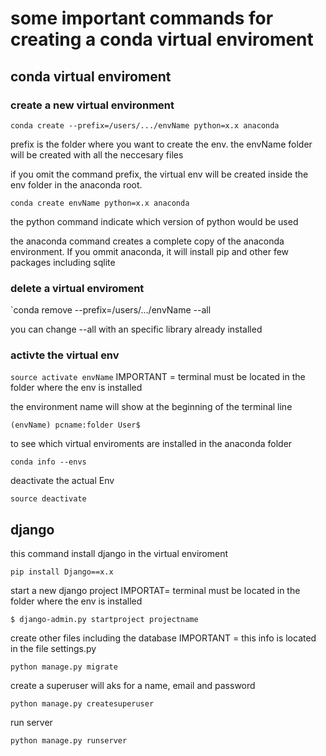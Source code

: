 # some important commands for creating a conda virtual enviroment

## conda virtual enviroment

### create a new virtual environment

`conda create --prefix=/users/.../envName python=x.x anaconda`

prefix is the folder where you want to create the env. the envName folder will be created with all the neccesary files

if you omit the command prefix, the virtual env will be created inside the env folder in the anaconda root.

`conda create envName python=x.x anaconda`

the python command indicate which version of python would be used 

the anaconda command creates a complete copy of the anaconda environment. If you ommit anaconda, it will install pip and other few packages including sqlite

### delete a virtual enviroment

`conda remove --prefix=/users/.../envName --all

you can change --all with an specific library already installed

### activte the virtual env

`source activate envName`
IMPORTANT = terminal must be located in the folder where the env is installed

the environment name will show at the beginning of the terminal line

`(envName) pcname:folder User$`

to see which virtual enviroments are installed in the anaconda folder

`conda info --envs`

deactivate the actual Env

`source deactivate`

## django

this command install django in the virtual enviroment

`pip install Django==x.x`

start a new django project
IMPORTAT= terminal must be located in the folder where the env is installed

`$ django-admin.py startproject projectname`

create other files including the database
IMPORTANT = this info is located in the file settings.py

`python manage.py migrate`

create a superuser
will aks for a name, email and password

`python manage.py createsuperuser`

run server

`python manage.py runserver`




